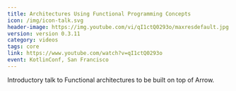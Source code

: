 ```yaml
---
title: Architectures Using Functional Programming Concepts
icon: /img/icon-talk.svg
header-image: https://img.youtube.com/vi/qI1ctQ0293o/maxresdefault.jpg
version: version 0.3.11
category: videos
tags: core
link: https://www.youtube.com/watch?v=qI1ctQ0293o
event: KotlinConf, San Francisco
---
```

Introductory talk to Functional architectures to be built on top of Arrow.
